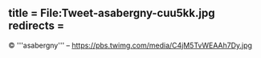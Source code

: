 title = File:Tweet-asabergny-cuu5kk.jpg
redirects =
---

© '''asabergny''' – https://pbs.twimg.com/media/C4jM5TvWEAAh7Dy.jpg